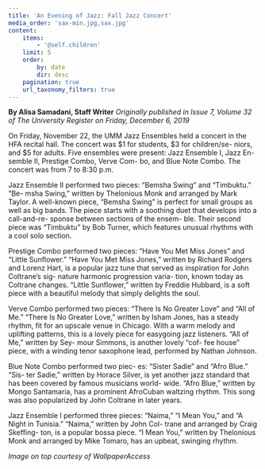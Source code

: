 ```yaml
---
title: 'An Evening of Jazz: Fall Jazz Concert'
media_order: 'sax-min.jpg,sax.jpg'
content:
    items:
        - '@self.children'
    limit: 5
    order:
        by: date
        dir: desc
    pagination: true
    url_taxonomy_filters: true
---
```


**By Alisa Samadani, Staff Writer** _Originally published in Issue 7, Volume 32 of The University Register on Friday, December 6, 2019_

On Friday, November 22, the UMM Jazz Ensembles held a concert in the HFA recital hall. The concert was $1 for students, $3 for children/se- niors, and $5 for adults. Five ensembles were present: Jazz Ensemble I, Jazz En- semble II, Prestige Combo, Verve Com- bo, and Blue Note Combo. The concert was from 7 to 8:30 p.m.

Jazz Ensemble II performed two pieces: “Bemsha Swing” and “Timbuktu.” “Be- msha Swing,” written by Thelonious Monk and arranged by Mark Taylor. A well-known piece, “Bemsha Swing” is perfect for small groups as well as big bands. The piece starts with a soothing duet that develops into a call-and-re- sponse between sections of the ensem- ble. Their second piece was “Timbuktu” by Bob Turner, which features unusual rhythms with a cool solo section.

Prestige Combo performed two pieces: “Have You Met Miss Jones” and “Little Sunflower.” “Have You Met Miss Jones,” written by Richard Rodgers and Lorenz Hart, is a popular jazz tune that served as inspiration for John Coltrane’s sig- nature harmonic progression varia- tion, known today as Coltrane changes. “Little Sunflower,” written by Freddie Hubbard, is a soft piece with a beautiful melody that simply delights the soul.

Verve Combo performed two pieces: “There Is No Greater Love” and “All of Me.” “There Is No Greater Love,” written by Isham Jones, has a steady rhythm, fit for an upscale venue in Chicago. With a warm melody and uplifting patterns, this is a lovely piece for easygoing jazz listeners. “All of Me,” written by Sey- mour Simmons, is another lovely “cof- fee house” piece, with a winding tenor saxophone lead, performed by Nathan Johnson.

Blue Note Combo performed two piec- es: “Sister Sadie” and “Afro Blue.” “Sis- ter Sadie,” written by Horace Silver, is yet another jazz standard that has been covered by famous musicians world- wide. “Afro Blue,” written by Mongo Santamaria, has a prominent AfroCuban waltzing rhythm. This song was also popularized by John Coltrane in later years.

Jazz Ensemble I performed three pieces: “Naima,” “I Mean You,” and “A Night in Tunisia.” “Naima,” written by John Col- trane and arranged by Craig Skeffing- ton, is a popular bossa piece. “I Mean You,” written by Thelonious Monk and arranged by Mike Tomaro, has an upbeat, swinging rhythm.

_Image on top courtesy of WallpaperAccess_